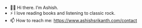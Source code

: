 - 👋🏽 Hi there. I’m Ashish.
- ⚡️ I love reading books and listening to classic rock.
- 📫 How to reach me: https://www.ashishsrikanth.com/contact

<!---
srikanthashish/srikanthashish is a ✨ special ✨ repository because its `README.md` (this file) appears on your GitHub profile.
You can click the Preview link to take a look at your changes.
--->
